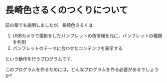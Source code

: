 # 長崎色さるくのつくりについて

前の章でも説明しましたが，長崎色さるくは

1. USBカメラで撮影をしたパンフレットの色情報を元に，パンフレットの種類を判別
2. パンフレットのテーマに合わせたコンテンツを表示する

という動作を行うプログラムです．

このプログラムを作るためには，どんなプログラムを作る必要があるでしょうか?


